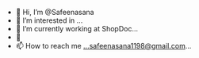 - 👋 Hi, I’m @Safeenasana
- 👀 I’m interested in ...
- 🌱 I’m currently working at ShopDoc...
- 💞️ 
- 📫 How to reach me ...safeenasana1198@gmail.com...

<!---
Safeenasana/Safeenasana is a ✨ special ✨ repository because its `README.md` (this file) appears on your GitHub profile.
You can click the Preview link to take a look at your changes.
--->
